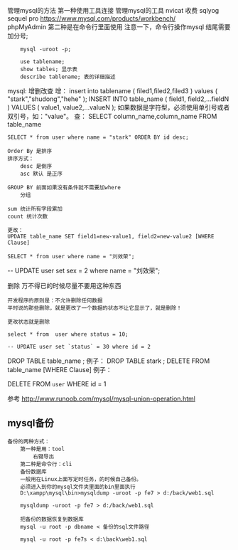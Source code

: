 

管理mysql的方法
    第一种使用工具连接
        管理mysql的工具
            nvicat 收费
            sqlyog
            sequel pro
            https://www.mysql.com/products/workbench/  
            phpMyAdmin
    第二种是在命令行里面使用
        注意一下，命令行操作mysql 结尾需要加分号;

        mysql -uroot -p;

        use tablename;
        show tables; 显示表
        describe tablename; 表的详细描述

mysql:
    增删改查
    增：
        insert into tablename (
                filed1,filed2,filed3
            ) values (
                "stark","shudong","hehe"
            );
    INSERT INTO table_name ( field1, field2,...fieldN )
                       VALUES
                       ( value1, value2,...valueN );
如果数据是字符型，必须使用单引号或者双引号，如："value"。
    查：
    SELECT column_name,column_name
    FROM table_name


    SELECT * from user where name = "stark" ORDER BY id desc;

    Order By 是排序
    排序方式：
        desc 是倒序
        asc 默认 是正序

    GROUP BY 前面如果没有条件就不需要加where
        分组

    sum 统计所有字段累加
    count 统计次数

    更改：
    UPDATE table_name SET field1=new-value1, field2=new-value2 [WHERE Clause]

    SELECT * from user where name = "刘效荣";

--  UPDATE user set sex = 2 where name = "刘效荣";

删除
万不得已的时候尽量不要用这种东西

    开发程序的原则是：不允许删除任何数据
    平时说的那些删除，就是更改了一个数据的状态不让它显示了，就是删除！

    更改状态就是删除

    select * from  user where status = 10;

    -- UPDATE user set `status` = 30 where id = 2

DROP TABLE table_name ;
例子：
    DROP TABLE stark ;
DELETE FROM table_name [WHERE Clause]
例子：

DELETE FROM `user` WHERE id = 1

参考
http://www.runoob.com/mysql/mysql-union-operation.html

## mysql备份
    备份的两种方式：
        第一种是用：tool
            右键导出
        第二种是命令行：cli
        备份数据库
        一般用在Linux上面写定时任务，的时候自己备份。
        必须进入到你的mysql文件夹里面的bin里面执行
        D:\xampp\mysql\bin>mysqldump -uroot -p fe7 > d:/back/web1.sql

        mysqldump -uroot -p fe7 > d:/back/web1.sql

        把备份的数据恢复到数据库
        mysql -u root -p dbname < 备份的sql文件路径
        
        mysql -u root -p fe7s < d:\back\web1.sql
